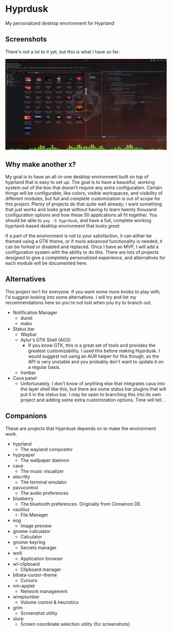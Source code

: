 # Hyprdusk

My personalized desktop environment for Hyprland


## Screenshots

There's not a lot to it yet, but this is what I have so far:

![screenshot-01](screenshots/01.png)


## Why make another `X`?

My goal is to have an all-in-one desktop environment built on top of hyprland that is easy to set up. The goal is to have a beautiful, working system out of the box that doesn't require any extra configuration. Certain things will be configurable, like colors, visible workspaces, and visibility of different modules, but full and complete customization is out of scope for this project. Plenty of projects do that quite well already; I want something that just works and looks great without having to learn twenty thousand configuration options and how these 50 applications all fit together. You should be able to `yay -S hyprdusk`, and have a full, complete working hyprland-based desktop environment that looks *great*.

If a part of the environment is not to your satisfaction, it can either be themed using a GTK theme, or if more advanced functionality is needed, it can be forked or disabled and replaced. Once I have an MVP, I will add a configuration system with the ability to do this. There are lots of projects designed to give a completely personalized experience, and alternatives for each module will be documented here.


## Alternatives

This project isn't for everyone. If you want some more knobs to play with, I'd suggest looking into some alternatives. I will try and list my recommendations here so you're not lost when you try to branch out.

* Notification Manager
  * dunst
  * mako
* Status bar
  * Waybar
  * Aylur's GTK Shell (AGS)
    * If you know GTK, this is a great set of tools and provides the greatest customizability. I used this before making Hyprdusk. I would suggest not using an AUR helper for this though, as the API is very unstable and you probably don't want to update it on a regular basis.
  * Ironbar
* Cava panel
  * Unfortunately, I don't know of anything else that integrates cava into the layer shell like this, but there are some status bar plugins that will put it in the status bar. I may be open to branching this into its own project and adding some extra customization options. Time will tell...


## Companions

These are projects that Hyprdusk depends on to make the environment work.

* hyprland
  * The wayland compositor
* hyprpaper
  * The wallpaper daemon
* cava
  * The music visualizer
* alacritty
  * The terminal emulator
* pavucontrol
  * The audio preferences
* blueberry
  * The bluetooth preferences. Originally from Cinnamon DE.
* nautilus
  * File Manager
* eog
  * Image preview
* gnome-calculator
  * Calculator
* gnome-keyring
  * Secrets manager
* wofi
  * Application browser
* wl-clipboard
  * Clipboard manager
* bibata-cursor-theme
  * Cursors
* nm-applet
  * Network management
* wireplumber
  * Volume control & heuristics
* grim
  * Screenshot utility
* slurp
  * Screen coordinate selection utility (for screenshots)
